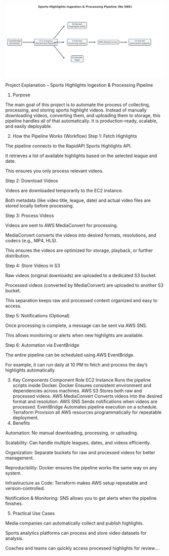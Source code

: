 ![alt text](image.png)




Project Explanation – Sports Highlights Ingestion & Processing Pipeline

1. Purpose

The main goal of this project is to automate the process of collecting, processing, and storing sports highlight videos. Instead of manually downloading videos, converting them, and uploading them to storage, this pipeline handles all of that automatically. It is production-ready, scalable, and easily deployable.

2. How the Pipeline Works (Workflow)
Step 1: Fetch Highlights

The pipeline connects to the RapidAPI Sports Highlights API.

It retrieves a list of available highlights based on the selected league and date.

This ensures you only process relevant videos.

Step 2: Download Videos

Videos are downloaded temporarily to the EC2 instance.

Both metadata (like video title, league, date) and actual video files are stored locally before processing.

Step 3: Process Videos

Videos are sent to AWS MediaConvert for processing.

MediaConvert converts the videos into desired formats, resolutions, and codecs (e.g., MP4, HLS).

This ensures the videos are optimized for storage, playback, or further distribution.

Step 4: Store Videos in S3

Raw videos (original downloads) are uploaded to a dedicated S3 bucket.

Processed videos (converted by MediaConvert) are uploaded to another S3 bucket.

This separation keeps raw and processed content organized and easy to access.

Step 5: Notifications (Optional)

Once processing is complete, a message can be sent via AWS SNS.

This allows monitoring or alerts when new highlights are available.

Step 6: Automation via EventBridge

The entire pipeline can be scheduled using AWS EventBridge.

For example, it can run daily at 10 PM to fetch and process the day’s highlights automatically.

3. Key Components
Component	Role
EC2 Instance	Runs the pipeline scripts inside Docker.
Docker	Ensures consistent environment and dependencies across machines.
AWS S3	Stores both raw and processed videos.
AWS MediaConvert	Converts videos into the desired format and resolution.
AWS SNS	Sends notifications when videos are processed.
EventBridge	Automates pipeline execution on a schedule.
Terraform	Provision all AWS resources programmatically for repeatable deployment.
4. Benefits

Automation: No manual downloading, processing, or uploading.

Scalability: Can handle multiple leagues, dates, and videos efficiently.

Organization: Separate buckets for raw and processed videos for better management.

Reproducibility: Docker ensures the pipeline works the same way on any system.

Infrastructure as Code: Terraform makes AWS setup repeatable and version-controlled.

Notification & Monitoring: SNS allows you to get alerts when the pipeline finishes.

5. Practical Use Cases

Media companies can automatically collect and publish highlights.

Sports analytics platforms can process and store video datasets for analysis.

Coaches and teams can quickly access processed highlights for review....
